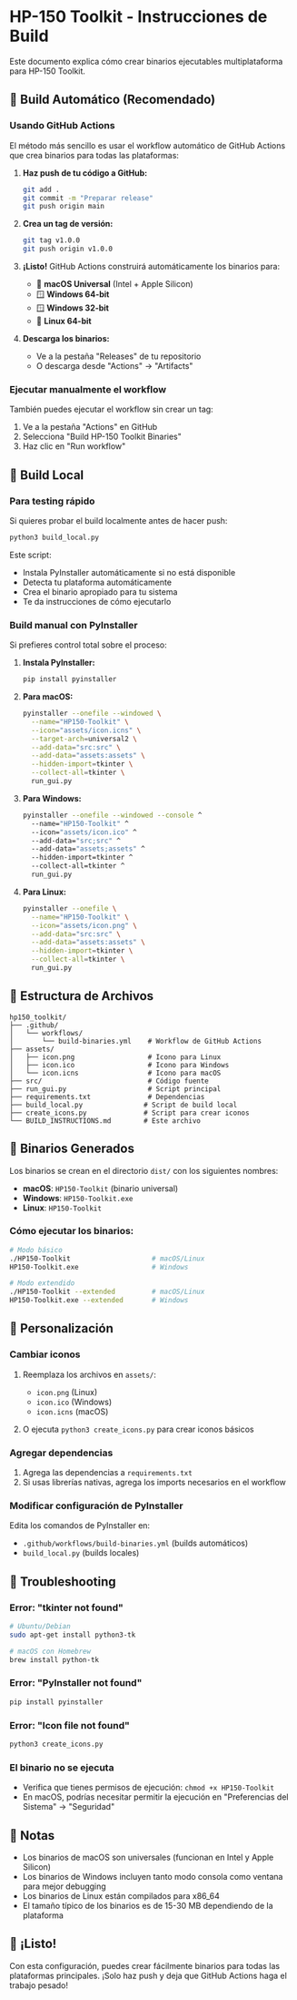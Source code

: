 # HP-150 Toolkit - Instrucciones de Build

Este documento explica cómo crear binarios ejecutables multiplataforma para HP-150 Toolkit.

## 🚀 Build Automático (Recomendado)

### Usando GitHub Actions

El método más sencillo es usar el workflow automático de GitHub Actions que crea binarios para todas las plataformas:

1. **Haz push de tu código a GitHub:**
   ```bash
   git add .
   git commit -m "Preparar release"
   git push origin main
   ```

2. **Crea un tag de versión:**
   ```bash
   git tag v1.0.0
   git push origin v1.0.0
   ```

3. **¡Listo!** GitHub Actions construirá automáticamente los binarios para:
   - 🍎 **macOS Universal** (Intel + Apple Silicon)
   - 🪟 **Windows 64-bit**
   - 🪟 **Windows 32-bit**
   - 🐧 **Linux 64-bit**

4. **Descarga los binarios:**
   - Ve a la pestaña "Releases" de tu repositorio
   - O descarga desde "Actions" → "Artifacts"

### Ejecutar manualmente el workflow

También puedes ejecutar el workflow sin crear un tag:

1. Ve a la pestaña "Actions" en GitHub
2. Selecciona "Build HP-150 Toolkit Binaries"
3. Haz clic en "Run workflow"

## 🔨 Build Local

### Para testing rápido

Si quieres probar el build localmente antes de hacer push:

```bash
python3 build_local.py
```

Este script:
- Instala PyInstaller automáticamente si no está disponible
- Detecta tu plataforma automáticamente
- Crea el binario apropiado para tu sistema
- Te da instrucciones de cómo ejecutarlo

### Build manual con PyInstaller

Si prefieres control total sobre el proceso:

1. **Instala PyInstaller:**
   ```bash
   pip install pyinstaller
   ```

2. **Para macOS:**
   ```bash
   pyinstaller --onefile --windowed \
     --name="HP150-Toolkit" \
     --icon="assets/icon.icns" \
     --target-arch=universal2 \
     --add-data="src:src" \
     --add-data="assets:assets" \
     --hidden-import=tkinter \
     --collect-all=tkinter \
     run_gui.py
   ```

3. **Para Windows:**
   ```bash
   pyinstaller --onefile --windowed --console ^
     --name="HP150-Toolkit" ^
     --icon="assets/icon.ico" ^
     --add-data="src;src" ^
     --add-data="assets;assets" ^
     --hidden-import=tkinter ^
     --collect-all=tkinter ^
     run_gui.py
   ```

4. **Para Linux:**
   ```bash
   pyinstaller --onefile \
     --name="HP150-Toolkit" \
     --icon="assets/icon.png" \
     --add-data="src:src" \
     --add-data="assets:assets" \
     --hidden-import=tkinter \
     --collect-all=tkinter \
     run_gui.py
   ```

## 📁 Estructura de Archivos

```
hp150_toolkit/
├── .github/
│   └── workflows/
│       └── build-binaries.yml    # Workflow de GitHub Actions
├── assets/
│   ├── icon.png                  # Icono para Linux
│   ├── icon.ico                  # Icono para Windows
│   └── icon.icns                 # Icono para macOS
├── src/                          # Código fuente
├── run_gui.py                    # Script principal
├── requirements.txt              # Dependencias
├── build_local.py               # Script de build local
├── create_icons.py              # Script para crear iconos
└── BUILD_INSTRUCTIONS.md        # Este archivo
```

## 🎯 Binarios Generados

Los binarios se crean en el directorio `dist/` con los siguientes nombres:

- **macOS**: `HP150-Toolkit` (binario universal)
- **Windows**: `HP150-Toolkit.exe`
- **Linux**: `HP150-Toolkit`

### Cómo ejecutar los binarios:

```bash
# Modo básico
./HP150-Toolkit                    # macOS/Linux
HP150-Toolkit.exe                  # Windows

# Modo extendido
./HP150-Toolkit --extended         # macOS/Linux
HP150-Toolkit.exe --extended       # Windows
```

## 🔧 Personalización

### Cambiar iconos

1. Reemplaza los archivos en `assets/`:
   - `icon.png` (Linux)
   - `icon.ico` (Windows)
   - `icon.icns` (macOS)

2. O ejecuta `python3 create_icons.py` para crear iconos básicos

### Agregar dependencias

1. Agrega las dependencias a `requirements.txt`
2. Si usas librerías nativas, agrega los imports necesarios en el workflow

### Modificar configuración de PyInstaller

Edita los comandos de PyInstaller en:
- `.github/workflows/build-binaries.yml` (builds automáticos)
- `build_local.py` (builds locales)

## 🐛 Troubleshooting

### Error: "tkinter not found"
```bash
# Ubuntu/Debian
sudo apt-get install python3-tk

# macOS con Homebrew
brew install python-tk
```

### Error: "PyInstaller not found"
```bash
pip install pyinstaller
```

### Error: "Icon file not found"
```bash
python3 create_icons.py
```

### El binario no se ejecuta
- Verifica que tienes permisos de ejecución: `chmod +x HP150-Toolkit`
- En macOS, podrías necesitar permitir la ejecución en "Preferencias del Sistema" → "Seguridad"

## 📝 Notas

- Los binarios de macOS son universales (funcionan en Intel y Apple Silicon)
- Los binarios de Windows incluyen tanto modo consola como ventana para mejor debugging
- Los binarios de Linux están compilados para x86_64
- El tamaño típico de los binarios es de 15-30 MB dependiendo de la plataforma

## 🎉 ¡Listo!

Con esta configuración, puedes crear fácilmente binarios para todas las plataformas principales. ¡Solo haz push y deja que GitHub Actions haga el trabajo pesado!
